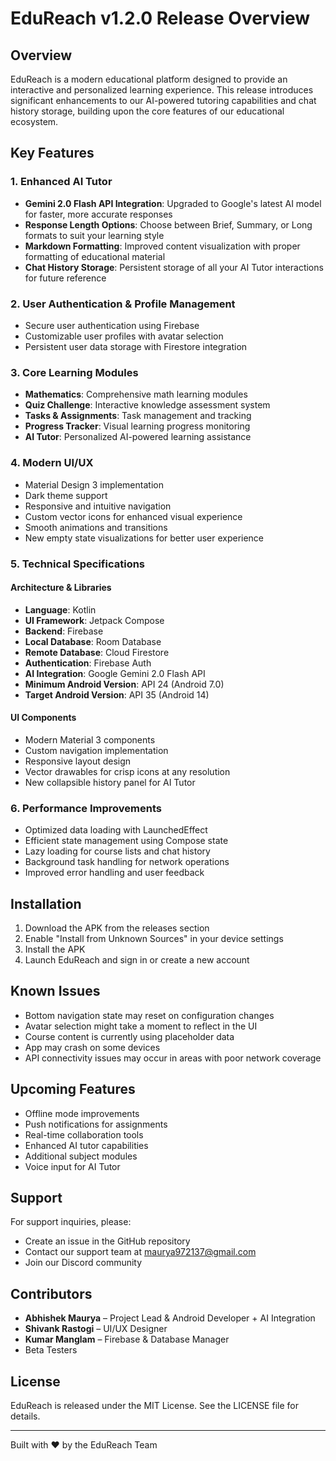 # EduReach v1.2.0 Release Overview

## Overview
EduReach is a modern educational platform designed to provide an interactive and personalized learning experience. This release introduces significant enhancements to our AI-powered tutoring capabilities and chat history storage, building upon the core features of our educational ecosystem.

## Key Features

### 1. Enhanced AI Tutor
- **Gemini 2.0 Flash API Integration**: Upgraded to Google's latest AI model for faster, more accurate responses
- **Response Length Options**: Choose between Brief, Summary, or Long formats to suit your learning style
- **Markdown Formatting**: Improved content visualization with proper formatting of educational material
- **Chat History Storage**: Persistent storage of all your AI Tutor interactions for future reference

### 2. User Authentication & Profile Management
- Secure user authentication using Firebase
- Customizable user profiles with avatar selection
- Persistent user data storage with Firestore integration

### 3. Core Learning Modules
- **Mathematics**: Comprehensive math learning modules
- **Quiz Challenge**: Interactive knowledge assessment system
- **Tasks & Assignments**: Task management and tracking
- **Progress Tracker**: Visual learning progress monitoring
- **AI Tutor**: Personalized AI-powered learning assistance

### 4. Modern UI/UX
- Material Design 3 implementation
- Dark theme support
- Responsive and intuitive navigation
- Custom vector icons for enhanced visual experience
- Smooth animations and transitions
- New empty state visualizations for better user experience

### 5. Technical Specifications

#### Architecture & Libraries
- **Language**: Kotlin
- **UI Framework**: Jetpack Compose
- **Backend**: Firebase
- **Local Database**: Room Database
- **Remote Database**: Cloud Firestore
- **Authentication**: Firebase Auth
- **AI Integration**: Google Gemini 2.0 Flash API
- **Minimum Android Version**: API 24 (Android 7.0)
- **Target Android Version**: API 35 (Android 14)

#### UI Components
- Modern Material 3 components
- Custom navigation implementation
- Responsive layout design
- Vector drawables for crisp icons at any resolution
- New collapsible history panel for AI Tutor

### 6. Performance Improvements
- Optimized data loading with LaunchedEffect
- Efficient state management using Compose state
- Lazy loading for course lists and chat history
- Background task handling for network operations
- Improved error handling and user feedback

## Installation
1. Download the APK from the releases section
2. Enable "Install from Unknown Sources" in your device settings
3. Install the APK
4. Launch EduReach and sign in or create a new account

## Known Issues
- Bottom navigation state may reset on configuration changes
- Avatar selection might take a moment to reflect in the UI
- Course content is currently using placeholder data
- App may crash on some devices
- API connectivity issues may occur in areas with poor network coverage

## Upcoming Features
- Offline mode improvements
- Push notifications for assignments
- Real-time collaboration tools
- Enhanced AI tutor capabilities
- Additional subject modules
- Voice input for AI Tutor

## Support
For support inquiries, please:
- Create an issue in the GitHub repository
- Contact our support team at maurya972137@gmail.com
- Join our Discord community

## Contributors
- **Abhishek Maurya** – Project Lead & Android Developer + AI Integration
- **Shivank Rastogi** – UI/UX Designer
- **Kumar Manglam** – Firebase & Database Manager
- Beta Testers

## License
EduReach is released under the MIT License. See the LICENSE file for details.

---
Built with ❤️ by the EduReach Team 